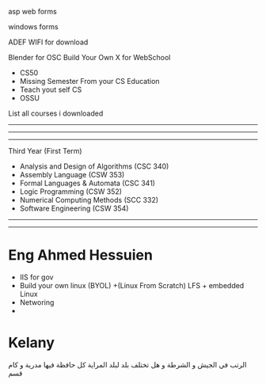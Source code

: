 asp web forms

windows forms

ADEF
WIFI for download



Blender for OSC
Build Your Own X for WebSchool


- CS50
- Missing Semester From your CS Education
- Teach yout self CS
- OSSU

List  all courses i downloaded


--------------------------------------------------------------------------------------------------------------------------------
--------------------------------------------------------------------------------------------------------------------------------
--------------------------------------------------------------------------------------------------------------------------------
Third Year (First Term)
- Analysis and Design of Algorithms (CSC 340)
- Assembly Language (CSW 353)
- Formal Languages & Automata (CSC 341)
- Logic Programming (CSW 352)
- Numerical Computing Methods (SCC 332)
- Software Engineering (CSW 354)
--------------------------------------------------------------------------------------------------------------------------------
--------------------------------------------------------------------------------------------------------------------------------
Eng Ahmed Hessuien
===

- IIS for gov
- Build your own linux (BYOL) +(Linux From Scratch) LFS + embedded Linux
- Networing
- 

Kelany
===

الرتب في الجيش و الشرطة و هل تختلف  بلد لبلد
المراية
كل حافظة فيها مدرية و كام قسم
